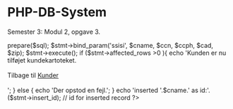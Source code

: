 # PHP-DB-System
Semester 3: Modul 2, opgave 3.

<?php
require_once 'dbcon.php'; // Opret forbindelse til databasen

$cname = filter_input(INPUT_POST, 'cname') or die('noget gik galt ved indtastning af Kundenavn');
$ccn = filter_input(INPUT_POST, 'ccn') or die('noget gik galt ved indtastning af Kontaktperson');
$ccph = filter_input(INPUT_POST, 'ccph') or die('noget gik galt ved indtastning af Telefonnummer');
$cad = filter_input(INPUT_POST, 'cad') or die('noget gik galt ved indtastning af Adresse');
$zip = filter_input(INPUT_POST, 'zip', FILTER_VALIDATE_INT) or die('noget gik galt ved indtastning af Postnummer');

// tilføjer en ny kunde i tabellen 'client'
$sql = 'INSERT INTO client (Client_Name, Client_Contact_Name, Client_Contact_Phone, 
Client_Adress, Zipcode_Zipcode)
values (?, ?, ?, ?, ?)';

	$stmt = $link->prepare($sql); 
	$stmt->bind_param('ssisi', $cname, $ccn, $ccph, $cad, $zip);
	$stmt->execute();
		if ($stmt->affected_rows >0 ){
	echo 'Kunden er nu tilføjet kundekartoteket.<br><br>
	Tilbage til <a href="clientlist.php">Kunder</a><br><br>';
	}
	else {
	echo 'Der opstod en fejl.';
	}

	echo 'inserted '.$cname.' as id:'.($stmt->insert_id); // id for inserted record
?>
